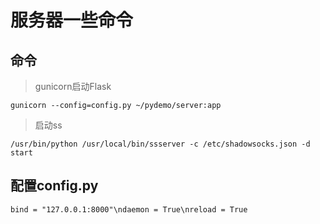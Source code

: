 # 服务器一些命令
## 命令
> gunicorn启动Flask
```
gunicorn --config=config.py ~/pydemo/server:app
```




> 启动ss


``` 
/usr/bin/python /usr/local/bin/ssserver -c /etc/shadowsocks.json -d start
```
## 配置config.py


```
bind = "127.0.0.1:8000"\ndaemon = True\nreload = True
```